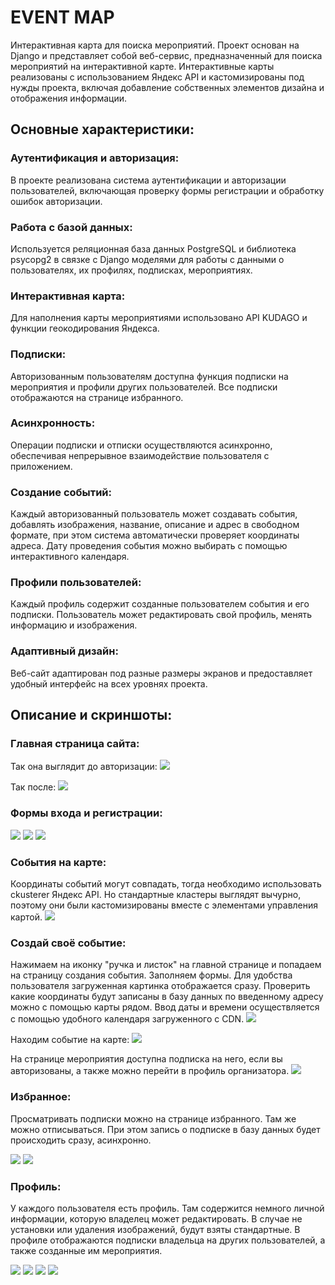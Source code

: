 # EVENT MAP

Интерактивная карта для поиска мероприятий. Проект основан на Django и представляет собой веб-сервис, предназначенный для поиска мероприятий на интерактивной карте. Интерактивные карты реализованы с использованием Яндекс API и кастомизированы под нужды проекта, включая добавление собственных элементов дизайна и отображения информации.

## Основные характеристики:

### Аутентификация и авторизация:
В проекте реализована система аутентификации и авторизации пользователей, включающая проверку формы регистрации и обработку ошибок авторизации.

### Работа с базой данных:
Используется реляционная база данных PostgreSQL и библиотека psycopg2 в связке с Django моделями для работы с данными о пользователях, их профилях, подписках, мероприятиях.

### Интерактивная карта:
Для наполнения карты мероприятиями использовано API KUDAGO и функции геокодирования Яндекса.

### Подписки:
Авторизованным пользователям доступна функция подписки на мероприятия и профили других пользователей. Все подписки отображаются на странице избранного.

### Асинхронность:
Операции подписки и отписки осуществляются асинхронно, обеспечивая непрерывное взаимодействие пользователя с приложением.

### Создание событий:
Каждый авторизованный пользователь может создавать события, добавлять изображения, название, описание и адрес в свободном формате, при этом система автоматически проверяет координаты адреса. Дату проведения события можно выбирать с помощью интерактивного календаря.

### Профили пользователей:
Каждый профиль содержит созданные пользователем события и его подписки. Пользователь может редактировать свой профиль, менять информацию и изображения.

### Адаптивный дизайн:
Веб-сайт адаптирован под разные размеры экранов и предоставляет удобный интерфейс на всех уровнях проекта.

## Описание и скриншоты:

### Главная страница сайта:

Так она выглядит до авторизации:
![](Screenshots/main.png)

Так после:
![](Screenshots/main2.png)

### Формы входа и регистрации:

![](Screenshots/login.png)
![](Screenshots/register.png)
![](Screenshots/register%20error.png)

### События на карте:

Координаты событий могут совпадать, тогда необходимо использовать ckusterer Яндекс API. Но стандартные кластеры выглядят вычурно, поэтому они были кастомизированы вместе с элементами управления картой.
![](Screenshots/clusterer.png)

### Создай своё событие:

Нажимаем на иконку "ручка и листок" на главной странице и попадаем на страницу создания события. Заполняем формы. Для удобства пользователя загруженная картинка отображается сразу. Проверить какие координаты будут записаны в базу данных по введенному адресу можно с помощью карты рядом. Ввод даты и времени осуществляется с помощью удобного календаря загруженного с CDN.
![](Screenshots/create%20event.png)

Находим событие на карте:
![](Screenshots/create%20event2.png)

На странице мероприятия доступна подписка на него, если вы авторизованы, а также можно перейти в профиль организатора.
![](Screenshots/create%20event4.png)

### Избранное:

Просматривать подписки можно на странице избранного. Там же можно отписываться. При этом запись о подписке в базу данных будет происходить сразу, асинхронно.

![](Screenshots/favorite.png)
![](Screenshots/favorite2.png)

### Профиль:

У каждого пользователя есть профиль. Там содержится немного личной информации, которую владелец может редактировать. В случае не установки или удаления изображений, будут взяты стандартные. В профиле отображаются подписки владельца на других пользователей, а также созданные им мероприятия.

![](Screenshots/profile4.png)
![](Screenshots/profile.png)
![](Screenshots/profile2.png)
![](Screenshots/profile3.png)
